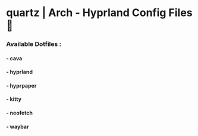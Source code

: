 # quartz | Arch - Hyprland Config Files 🤍
### Available Dotfiles :
#### - cava
#### - hyprland
#### - hyprpaper
#### - kitty
#### - neofetch
#### - waybar
